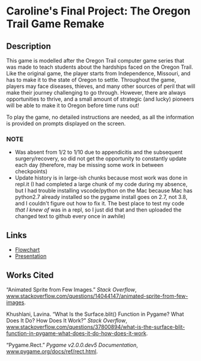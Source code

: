 # Caroline's Final Project: The Oregon Trail Game Remake

## Description
This game is modelled after the Oregon Trail computer game series that was made to teach students about the hardships faced on the Oregon Trail. Like the original game, the player starts from Independence, Missouri, and has to make it to the state of Oregon to settle. Throughout the game, players may face diseases, thieves, and many other sources of peril that will make their journey challenging to go through. However, there are always opportunities to thrive, and a small amount of strategic (and lucky) pioneers will be able to make it to Oregon before time runs out!

To play the game, no detailed instructions are needed, as all the information is provided on prompts displayed on the screen.

### NOTE
* Was absent from 1/2 to 1/10 due to appendicitis and the subsequent surgery/recovery, so did not get the opportunity to constantly update each day (therefore, may be missing some work in between checkpoints)
* Update history is in large-ish chunks because most work was done in repl.it (I had completed a large chunk of my code during my absence, but I had trouble installing vscode/python on the Mac because Mac has python2.7 already installed so the pygame install goes on 2.7, not 3.8, and I couldn't figure out how to fix it. The best place to test my code *that I knew of* was in a repl, so I just did that and then uploaded the changed text to github every once in awhile)

## Links
* [Flowchart](https://drive.google.com/file/d/1r2mR1igXtyGjWNyYbDUMEbahoiTSFaht/view?usp=sharing)
* [Presentation](https://docs.google.com/presentation/d/15c00wfT_Vy9LAfiicBnaiokbrRpcLzGVXo6mnPK4l5w/edit?usp=sharing)

## Works Cited
“Animated Sprite from Few Images.” *Stack Overflow*, www.stackoverflow.com/questions/14044147/animated-sprite-from-few-images.

Khushlani, Lavina. “What Is the Surface.blit() Function in Pygame? What Does It Do? How Does It Work?” *Stack Overflow*, www.stackoverflow.com/questions/37800894/what-is-the-surface-blit-function-in-pygame-what-does-it-do-how-does-it-work.  

“Pygame.Rect.” *Pygame v2.0.0.dev5 Documentation*, www.pygame.org/docs/ref/rect.html.
